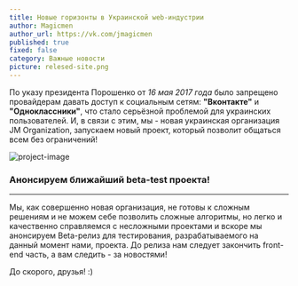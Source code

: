 ```yaml
---
title: Новые горизонты в Украинской web-индустрии
author: Magicmen
author_url: https://vk.com/jmagicmen
published: true
fixed: false
category: Важные новости
picture: relesed-site.png
---
```


По указу президента Порошенко от _16 мая 2017 года_ было запрещено провайдерам давать доступ к социальным сетям: **"Вконтакте"** и **"Одноклассники"**, что стало серьёзной проблемой для украинских пользователей. И, в связи с этим, мы - новая украинская организация JM Organization, запускаем новый проект, который позволит общаться всем без ограничений!

![project-image](https://jm-organization.github.io/assets/img/background-picture/header1.png "Открыть изображение для просмотра")
### Анонсируем ближайший beta-test проекта! ###
***
Мы, как совершенно новая организация, не готовы к сложным решениям и не можем себе позволить сложные алгоритмы, но легко и качественно справляемся с несложными проектами и вскоре мы анонсируем Beta-релиз для тестирования, разрабатываемого на данный момент нами, проекта. До релиза нам следует закончить front-end часть, а вам следить - за новостями!

До скорого, друзья! :)

